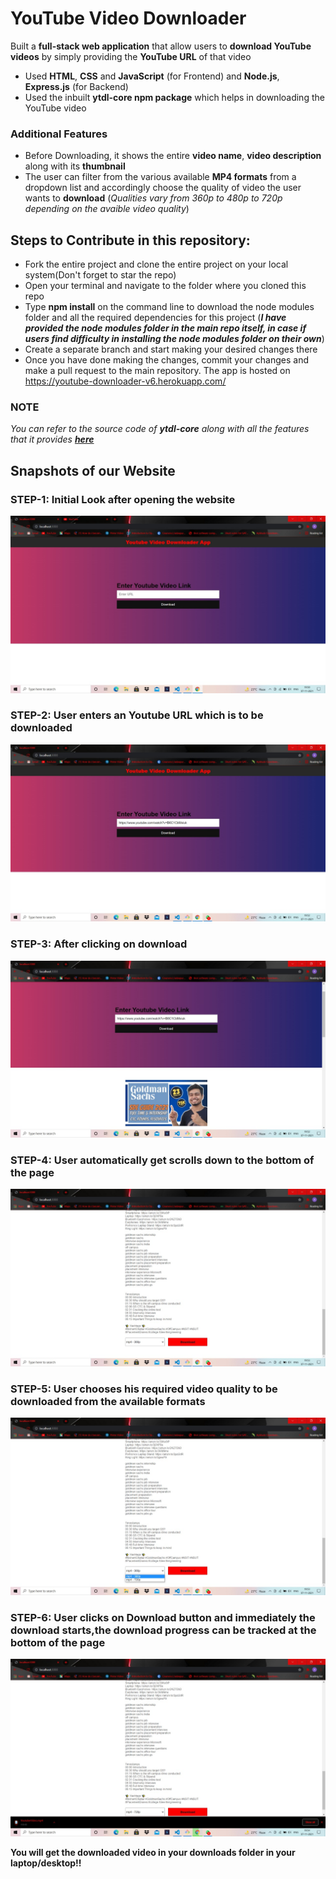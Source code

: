 # YouTube Video Downloader
Built a **full-stack web application** that allow users to **download YouTube videos** by simply providing the **YouTube URL** of that video
- Used **HTML**, **CSS** and **JavaScript** (for Frontend) and **Node.js**, **Express.js** (for Backend)
- Used the inbuilt **ytdl-core npm package** which helps in downloading the YouTube video
### Additional Features
- Before Downloading, it shows the entire **video name**, **video description** along with its **thumbnail**
- The user can filter from the various available **MP4 formats** from a dropdown list and accordingly choose the quality of video the user wants to **download** (*Qualities vary from 360p to 480p to 720p depending on the avaible video quality*)

## Steps to Contribute in this repository:
- Fork the entire project and clone the entire project on your local system(Don't forget to star the repo)
- Open your terminal and navigate to the folder where you cloned this repo
- Type **npm install** on the command line to download the node modules folder and all the required dependencies for this project (***I have provided the node modules folder in the main repo itself, in case if users find difficulty in installing the node modules folder on their own***)
- Create a separate branch and start making your desired changes there
- Once you have done making the changes, commit your changes and make a pull request to the main repository.
The app is hosted on https://youtube-downloader-v6.herokuapp.com/

### NOTE
*You can refer to the source code of **ytdl-core** along with all the features that it provides [**here**](https://github.com/fent/node-ytdl-core)*
 ## Snapshots of our Website
 ### STEP-1: Initial Look after opening the website
 ![initial look](https://github.com/Sabarnna1/YT-Downloader/blob/main/images/snapshot-1.jpeg)
 ### STEP-2: User enters an Youtube URL which is to be downloaded
 ![enters](https://github.com/Sabarnna1/YT-Downloader/blob/main/images/snapshot-2.jpeg)
 ### STEP-3: After clicking on download 
 ![click](https://github.com/Sabarnna1/YT-Downloader/blob/main/images/snapshot-3.jpeg)
 ### STEP-4: User automatically get scrolls down to the bottom of the page 
 ![scrolls](https://github.com/Sabarnna1/YT-Downloader/blob/main/images/snapshot-4.jpeg)
 ### STEP-5: User chooses his required video quality to be downloaded from the available formats
 ![chooses](https://github.com/Sabarnna1/YT-Downloader/blob/main/images/snapshot-5.jpeg)
 ### STEP-6: User clicks on Download button and immediately the download starts,the download progress can be tracked at the bottom of the page
 ![download](https://github.com/Sabarnna1/YT-Downloader/blob/main/images/snapshot-6.jpeg)

**You will get the downloaded video in your downloads folder in your laptop/desktop!!**
